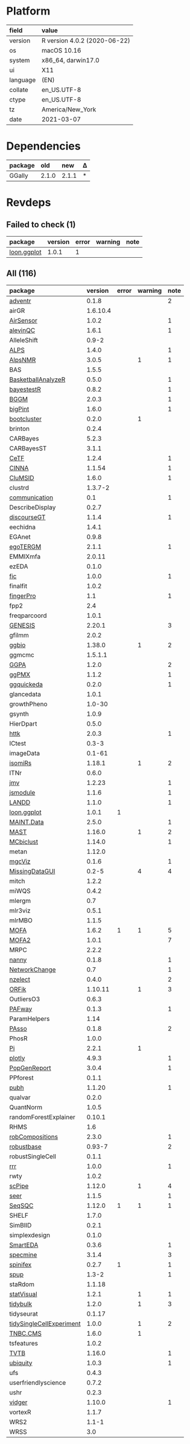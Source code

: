 # Platform

|field    |value                        |
|:--------|:----------------------------|
|version  |R version 4.0.2 (2020-06-22) |
|os       |macOS  10.16                 |
|system   |x86_64, darwin17.0           |
|ui       |X11                          |
|language |(EN)                         |
|collate  |en_US.UTF-8                  |
|ctype    |en_US.UTF-8                  |
|tz       |America/New_York             |
|date     |2021-03-07                   |

# Dependencies

|package |old   |new   |Δ  |
|:-------|:-----|:-----|:--|
|GGally  |2.1.0 |2.1.1 |*  |

# Revdeps

## Failed to check (1)

|package                               |version |error |warning |note |
|:-------------------------------------|:-------|:-----|:-------|:----|
|[loon.ggplot](failures.md#loonggplot) |1.0.1   |1     |        |     |

## All (116)

|package                                                          |version  |error |warning |note |
|:----------------------------------------------------------------|:--------|:-----|:-------|:----|
|[adventr](problems.md#adventr)                                   |0.1.8    |      |        |2    |
|airGR                                                            |1.6.10.4 |      |        |     |
|[AirSensor](problems.md#airsensor)                               |1.0.2    |      |        |1    |
|[alevinQC](problems.md#alevinqc)                                 |1.6.1    |      |        |1    |
|AlleleShift                                                      |0.9-2    |      |        |     |
|[ALPS](problems.md#alps)                                         |1.4.0    |      |        |1    |
|[AlpsNMR](problems.md#alpsnmr)                                   |3.0.5    |      |1       |1    |
|BAS                                                              |1.5.5    |      |        |     |
|[BasketballAnalyzeR](problems.md#basketballanalyzer)             |0.5.0    |      |        |1    |
|[bayestestR](problems.md#bayestestr)                             |0.8.2    |      |        |1    |
|[BGGM](problems.md#bggm)                                         |2.0.3    |      |        |1    |
|[bigPint](problems.md#bigpint)                                   |1.6.0    |      |        |1    |
|[bootcluster](problems.md#bootcluster)                           |0.2.0    |      |1       |     |
|brinton                                                          |0.2.4    |      |        |     |
|CARBayes                                                         |5.2.3    |      |        |     |
|CARBayesST                                                       |3.1.1    |      |        |     |
|[CeTF](problems.md#cetf)                                         |1.2.4    |      |        |1    |
|[CINNA](problems.md#cinna)                                       |1.1.54   |      |        |1    |
|[CluMSID](problems.md#clumsid)                                   |1.6.0    |      |        |1    |
|clustrd                                                          |1.3.7-2  |      |        |     |
|[communication](problems.md#communication)                       |0.1      |      |        |1    |
|DescribeDisplay                                                  |0.2.7    |      |        |     |
|[discourseGT](problems.md#discoursegt)                           |1.1.4    |      |        |1    |
|eechidna                                                         |1.4.1    |      |        |     |
|EGAnet                                                           |0.9.8    |      |        |     |
|[egoTERGM](problems.md#egotergm)                                 |2.1.1    |      |        |1    |
|EMMIXmfa                                                         |2.0.11   |      |        |     |
|ezEDA                                                            |0.1.0    |      |        |     |
|[fic](problems.md#fic)                                           |1.0.0    |      |        |1    |
|finalfit                                                         |1.0.2    |      |        |     |
|[fingerPro](problems.md#fingerpro)                               |1.1      |      |        |1    |
|fpp2                                                             |2.4      |      |        |     |
|freqparcoord                                                     |1.0.1    |      |        |     |
|[GENESIS](problems.md#genesis)                                   |2.20.1   |      |        |3    |
|gfilmm                                                           |2.0.2    |      |        |     |
|[ggbio](problems.md#ggbio)                                       |1.38.0   |      |1       |2    |
|ggmcmc                                                           |1.5.1.1  |      |        |     |
|[GGPA](problems.md#ggpa)                                         |1.2.0    |      |        |2    |
|[ggPMX](problems.md#ggpmx)                                       |1.1.2    |      |        |1    |
|[ggquickeda](problems.md#ggquickeda)                             |0.2.0    |      |        |1    |
|glancedata                                                       |1.0.1    |      |        |     |
|growthPheno                                                      |1.0-30   |      |        |     |
|gsynth                                                           |1.0.9    |      |        |     |
|HierDpart                                                        |0.5.0    |      |        |     |
|[httk](problems.md#httk)                                         |2.0.3    |      |        |1    |
|ICtest                                                           |0.3-3    |      |        |     |
|imageData                                                        |0.1-61   |      |        |     |
|[isomiRs](problems.md#isomirs)                                   |1.18.1   |      |1       |2    |
|ITNr                                                             |0.6.0    |      |        |     |
|[jmv](problems.md#jmv)                                           |1.2.23   |      |        |1    |
|[jsmodule](problems.md#jsmodule)                                 |1.1.6    |      |        |1    |
|[LANDD](problems.md#landd)                                       |1.1.0    |      |        |1    |
|[loon.ggplot](failures.md#loonggplot)                            |1.0.1    |1     |        |     |
|[MAINT.Data](problems.md#maintdata)                              |2.5.0    |      |        |1    |
|[MAST](problems.md#mast)                                         |1.16.0   |      |1       |2    |
|[MCbiclust](problems.md#mcbiclust)                               |1.14.0   |      |        |1    |
|metan                                                            |1.12.0   |      |        |     |
|[mgcViz](problems.md#mgcviz)                                     |0.1.6    |      |        |1    |
|[MissingDataGUI](problems.md#missingdatagui)                     |0.2-5    |      |4       |4    |
|mitch                                                            |1.2.2    |      |        |     |
|miWQS                                                            |0.4.2    |      |        |     |
|mlergm                                                           |0.7      |      |        |     |
|mlr3viz                                                          |0.5.1    |      |        |     |
|mlrMBO                                                           |1.1.5    |      |        |     |
|[MOFA](problems.md#mofa)                                         |1.6.2    |1     |1       |5    |
|[MOFA2](problems.md#mofa2)                                       |1.0.1    |      |        |7    |
|MRPC                                                             |2.2.2    |      |        |     |
|[nanny](problems.md#nanny)                                       |0.1.8    |      |        |1    |
|[NetworkChange](problems.md#networkchange)                       |0.7      |      |        |1    |
|[nzelect](problems.md#nzelect)                                   |0.4.0    |      |        |2    |
|[ORFik](problems.md#orfik)                                       |1.10.11  |      |1       |3    |
|OutliersO3                                                       |0.6.3    |      |        |     |
|[PAFway](problems.md#pafway)                                     |0.1.3    |      |        |1    |
|ParamHelpers                                                     |1.14     |      |        |     |
|[PAsso](problems.md#passo)                                       |0.1.8    |      |        |2    |
|PhosR                                                            |1.0.0    |      |        |     |
|[Pi](problems.md#pi)                                             |2.2.1    |      |1       |     |
|[plotly](problems.md#plotly)                                     |4.9.3    |      |        |1    |
|[PopGenReport](problems.md#popgenreport)                         |3.0.4    |      |        |1    |
|PPforest                                                         |0.1.1    |      |        |     |
|[pubh](problems.md#pubh)                                         |1.1.20   |      |        |1    |
|qualvar                                                          |0.2.0    |      |        |     |
|QuantNorm                                                        |1.0.5    |      |        |     |
|randomForestExplainer                                            |0.10.1   |      |        |     |
|RHMS                                                             |1.6      |      |        |     |
|[robCompositions](problems.md#robcompositions)                   |2.3.0    |      |        |1    |
|[robustbase](problems.md#robustbase)                             |0.93-7   |      |        |2    |
|robustSingleCell                                                 |0.1.1    |      |        |     |
|[rrr](problems.md#rrr)                                           |1.0.0    |      |        |1    |
|rwty                                                             |1.0.2    |      |        |     |
|[scPipe](problems.md#scpipe)                                     |1.12.0   |      |1       |4    |
|[seer](problems.md#seer)                                         |1.1.5    |      |        |1    |
|[SeqSQC](problems.md#seqsqc)                                     |1.12.0   |1     |1       |1    |
|SHELF                                                            |1.7.0    |      |        |     |
|SimBIID                                                          |0.2.1    |      |        |     |
|simplexdesign                                                    |0.1.0    |      |        |     |
|[SmartEDA](problems.md#smarteda)                                 |0.3.6    |      |        |1    |
|[specmine](problems.md#specmine)                                 |3.1.4    |      |        |3    |
|[spinifex](problems.md#spinifex)                                 |0.2.7    |1     |        |1    |
|[spup](problems.md#spup)                                         |1.3-2    |      |        |1    |
|staRdom                                                          |1.1.18   |      |        |     |
|[statVisual](problems.md#statvisual)                             |1.2.1    |      |1       |1    |
|[tidybulk](problems.md#tidybulk)                                 |1.2.0    |      |1       |3    |
|tidyseurat                                                       |0.1.17   |      |        |     |
|[tidySingleCellExperiment](problems.md#tidysinglecellexperiment) |1.0.0    |      |1       |2    |
|[TNBC.CMS](problems.md#tnbccms)                                  |1.6.0    |      |1       |     |
|tsfeatures                                                       |1.0.2    |      |        |     |
|[TVTB](problems.md#tvtb)                                         |1.16.0   |      |        |1    |
|[ubiquity](problems.md#ubiquity)                                 |1.0.3    |      |        |1    |
|ufs                                                              |0.4.3    |      |        |     |
|userfriendlyscience                                              |0.7.2    |      |        |     |
|ushr                                                             |0.2.3    |      |        |     |
|[vidger](problems.md#vidger)                                     |1.10.0   |      |        |1    |
|vortexR                                                          |1.1.7    |      |        |     |
|WRS2                                                             |1.1-1    |      |        |     |
|WRSS                                                             |3.0      |      |        |     |

